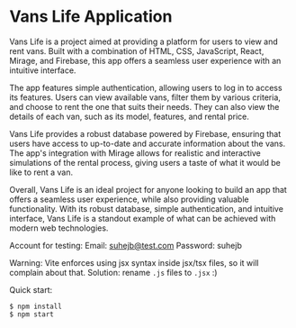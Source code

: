 # Vans Life Application

Vans Life is a project aimed at providing a platform for users to view and rent vans. Built with a combination of HTML, CSS, JavaScript, React, Mirage, and Firebase, this app offers a seamless user experience with an intuitive interface.

The app features simple authentication, allowing users to log in to access its features. Users can view available vans, filter them by various criteria, and choose to rent the one that suits their needs. They can also view the details of each van, such as its model, features, and rental price.

Vans Life provides a robust database powered by Firebase, ensuring that users have access to up-to-date and accurate information about the vans. The app's integration with Mirage allows for realistic and interactive simulations of the rental process, giving users a taste of what it would be like to rent a van.

Overall, Vans Life is an ideal project for anyone looking to build an app that offers a seamless user experience, while also providing valuable functionality. With its robust database, simple authentication, and intuitive interface, Vans Life is a standout example of what can be achieved with modern web technologies.

Account for testing:
Email: suhejb@test.com
Password: suhejb

Warning: Vite enforces using jsx syntax inside jsx/tsx files, so it will complain about that. Solution: rename `.js` files to `.jsx` :)

Quick start:

```
$ npm install
$ npm start
````

